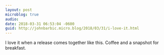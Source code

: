 ```yaml
---
layout: post
microblog: true
audio: 
date: 2018-03-31 06:53:04 -0600
guid: http://johnbarbic.micro.blog/2018/03/31/i-love-it.html
---
```

I love it when a release comes together like this.  Coffee and a snapshot for breakfast.
